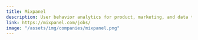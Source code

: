 ```yaml
---
title: Mixpanel
description: User behavior analytics for product, marketing, and data teams.
link: https://mixpanel.com/jobs/
image: "/assets/img/companies/mixpanel.png"
---
```

